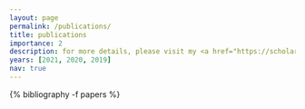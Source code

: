 ```yaml
---
layout: page
permalink: /publications/
title: publications
importance: 2
description: for more details, please visit my <a href="https://scholar.google.com.hk/citations?user=bA-9t1cAAAAJ&hl=en"><u>Google Scholar</u></a> or <a href="https://openreview.net/profile?id=~Muhammad_Awais2"> <u>OpenReview</u> </a> page.
years: [2021, 2020, 2019]
nav: true
---
```


<div class="publications">

{% bibliography -f papers  %}

</div>

